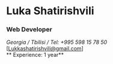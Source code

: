 # Luka Shatirishvili

### Web Developer

*Georgia / Tbilisi / Tel: +995 598 15 78 50* <br/>
[Lukkashatirishvili@gmail.com] <br/>
** Experience: 1 year** <br/>
